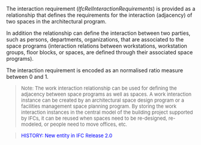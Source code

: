 The interaction requirement (_IfcRelInteractionRequirements_) is provided as a relationship that defines the requirements for the interaction (adjacency) of two spaces in the architectural program.

In addition the relationship can define the interaction between two parties, such as persons, departments, organizations, that are associated to the space programs (interaction relations between workstations, workstation groups, floor blocks, or spaces, are defined through their associated space programs).

The interaction requirement is encoded as an normalised ratio measure between 0 and 1.

> <font size="-1">Note: The work interaction relationship can be used
		  for defining the adjacency between space programs as well as spaces. A work
		  interaction instance can be created by an architectural space design program or
		  a facilities management space planning program. By storing the work interaction
		  instances in the central model of the building project supported by IFCs, it
		  can be reused when spaces need to be re-designed, re-modeled, or people need to
		  move offices, etc. </font>
>

> <font color="#0000FF" size="-1"> HISTORY: New entity in IFC
		Release 2.0 </font>